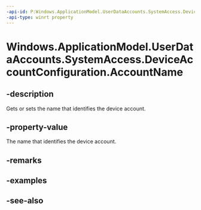 ----api-id: P:Windows.ApplicationModel.UserDataAccounts.SystemAccess.DeviceAccountConfiguration.AccountName
-api-type: winrt property
---<!-- Property syntaxpublic string AccountName { get;  set; }--># Windows.ApplicationModel.UserDataAccounts.SystemAccess.DeviceAccountConfiguration.AccountName## -descriptionGets or sets the name that identifies the device account.## -property-valueThe name that identifies the device account.## -remarks## -examples## -see-also